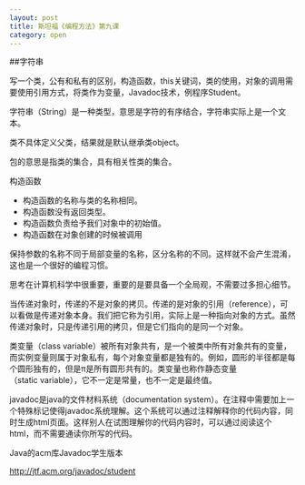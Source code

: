 ```yaml
---
layout: post
title: 斯坦福《编程方法》第九课
category: open
---
```

##字符串

写一个类，公有和私有的区别，构造函数，this关键词，类的使用，对象的调用需要使用引用方式，将类作为变量，Javadoc技术，例程序Student。

字符串（String）是一种类型，意思是字符的有序结合，字符串实际上是一个文本。

类不具体定义父类，结果就是默认继承类object。

包的意思是指类的集合，具有相关性类的集合。

构造函数

*  构造函数的名称与类的名称相同。
*  构造函数没有返回类型。
*  构造函数负责给予我们对象中的初始值。
*  构造函数在对象创建的时候被调用

保持参数的名称不同于局部变量的名称，区分名称的不同。这样就不会产生混淆，这也是一个很好的编程习惯。

思考在计算机科学中很重要，重要的是要具备一个全局观，不需要过多担心细节。

当传递对象时，传递的不是对象的拷贝。传递的是对象的引用（reference），可以看做是传递对象本身。我们把它称为引用，实际上是一种指向对象的方式。虽然传递对象时，只是传递引用的拷贝，但是它们指向的是同一个对象。

类变量（class variable）被所有对象共有，是一个被类中所有对象共有的变量，而实例变量则属于对象私有，每个对象变量都是独有的。例如，圆形的半径都是每个圆形独有的，但是π是所有圆形共有的。类变量也称作静态变量（static variable），它不一定是常量，也不一定是最终值。

javadoc是java的文件材料系统（documentation system）。在注释中需要加上一个特殊标记使得javadoc系统理解。这个系统可以通过注释解释你的代码内容，同时生成html页面。这样别人在试图理解你的代码内容时，可以通过阅读这个html，而不需要通读你所写的代码。

Java的acm库Javadoc学生版本

<a href="http://jtf.acm.org/javadoc/student">http://jtf.acm.org/javadoc/student</a>
